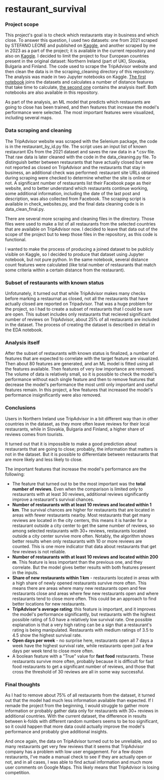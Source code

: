 # restaurant_survival
### Project scope
This project's goal is to check which restaurants stay in business and which close. To answer this question, I used two datasets: one from 2021 scraped by STEFANO LEONE and published on [Kaggle](https://www.kaggle.com/datasets/stefanoleone992/tripadvisor-european-restaurants), and another scraped by me in 2023 as a part of the project; it is available in the current repository and also on [Kaggle](https://www.kaggle.com/datasets/artemfedorov/restraunt-survival). I decided to limit the project to four European countries present in the original dataset: Northern Ireland (part of UK), Slovakia, Bulgaria and Finland. The code used to scrape the TripAdvisor website and then clean the data is in the scraping_cleaning directory of this repository. The analysis was made in two Jupyter notebooks on Kaggle. [The first notebook](https://www.kaggle.com/code/artemfedorov/resrt-survival-join) joins the datasets and calculates a number of distance features that take time to calculate, [the second one](https://www.kaggle.com/code/artemfedorov/restaurant-survival-eda) contains the analysis itself. Both notebooks are also available in this repository.

As part of the analysis, an ML model that predicts which restaurants are going to close has been trained, and then features that increase the model's performance were selected. The most important features were visualized, including several maps.

### Data scraping and cleaning
The TripAdvisor website was scraped with the Selenium package, the code is in the restaurant_by_id.py file. The script uses an input list of known restaurant IDs from the 2021 dataset and saves the raw data in a *.csv file. That raw data is later cleaned with the code in the data_cleaning.py file. To distinguish better between restaurants that have actually closed but were not reported as closed on TripAdvisor and the restaurants that stay in business, an additional check was performed: restaurant site URLs obtained during scraping were checked to determine whether the site is online or not. A significant number of restaurants list their Facebook page as their website, and to better understand which restaurants continue working, some additional information, including the date of the last post and description, was also collected from Facebook. The scraping script is available in check_websites.py, and the final data cleaning code is in data_clean_final.py.

There are several more scraping and cleaning files in the directory. Those files were used to make a list of all restaurants from the selected countries that are available on TripAdvisor now. I decided to leave that data out of the scope of the project but to keep those files in the repository, as this code is functional.

I wanted to make the process of producing a joined dataset to be publicly visible on Kaggle, so I decided to produce that dataset using Jupyter notebook, but not pure python. In the same notebook, several distance count features were calculated (like total number of restaurants that match some criteria within a certain distance from the restaurant).

### Subset of restaurants with known status
Unfotunately, it turned out that while TripAdvisor makes many checks before marking a restaurnat as closed, not all the restaurants that have actually closed are reported on Tripadvisor. That was a huge problem for the project, so I had to create a subset of restaurants that I could be sure are open. This subset includes only restaurants that recieved significant number of reviews on TripAdvisor, about 25% of all restaurants are included in the dataset. The process of creating the dataset is described in detail in the EDA notebook. 

### Analysis itself
After the subset of restaurants with known status is finalized, a number of features that are expected to correlate with the target feature are visualized. Then about 80 features are generated, and an ML model is fitted using all the features available. Then features of very low importance are removed. The volume of data is relatively small, so it is possible to check the model's performance without each single feature and then to remove features that decrease the model's performance the most until only important and useful features remain. In this project, a few features that increased the model's performance insignificantly were also removed. 

### Conclusions
Users in Northern Ireland use TripAdvisor in a bit different way than in other countries in the dataset, as they more often leave reviews for their local restaurants, while in Slovakia, Bulgaria and Finland, a higher share of reviews comes from tourists.

It turned out that it is impossible to make a good prediction about restaurants that are going to close; probably, the information that matters is not in the dataset. But it is possible to differentiate between restaurants that are more likely and less likely to close.

The important features that increase the model's performance are the following:
* The feature that turned out to be the most important was the **total number of reviews**. Even when the comparison is limited only to restaurants with at least 30 reviews, additional reviews significantly improve a restaurant's survival chances.
* **Number of restaurants with at least 10 reviews and located within 1 km**. The survival chances are higher for restaurants that are located in areas with fewer restaurants nearby. Most restaurants that get many reviews are located in the city centers, this means it is harder for a restaurant outside a city center to get the same number of reviews, so among selected restaurants with 30+ reviews, restaurants located outside a city center survive more often. Notably, the algorithm shows better results when only restaurants with 10 or more reviews are counted. This is one more indicator that data about restaurants that get few reviews is not reliable.
* **Number of restaurants with at least 10 reviews and located within 200 m**. This feature is less important than the previous one, and they correlate. But the model gives better results with both features present in the inputs.
* **Share of new restaurants within 1 km** - restaurants located in areas with a high share of newly opened restaurants survive more often. This means there are areas where many new restaurants open and few restaurants close and areas where few new restaurants open and where restaurants tend to close more often. This could be an approach to find better locations for new restaurants.
* **TripAdvisor's average rating**: this feature is important, and it improves the model's performance significantly, but restaurants with the highest possible rating of 5.0 have a relatively low survival rate. One possible explanation is that a very high rating can be a sign that a restaurant's rating is being manipulated. Restaurants with medium ratings of 3.5 to 4.5 show the highest survival rate.
* **Open days per week** - no surprise here, restaurants open all 7 days a week have the highest survival rate, while restaurants open just a few days per week tend to close more often.
* A boolean feature with a "True" value for **fast food** restaurants. These restaurants survive more often, probably because it is difficult for fast food restaurants to get a significant number of reviews, and those that cross the threshold of 30 reviews are all in some way successful.

### Final thoughts
As I had to remove about 75% of all restaurants from the dataset, it turned out that the model had much less information available than expected. If I remade the project from the beginning, I would struggle to gather more information or probably gather data only for restaurants with 30+ reviews in additional countries. With the current dataset, the difference in results between k-folds with different random numbers seems to be too significant, so it could happen that more data could actually improve the model's performance and probably give additional insights.

And once again, the data on TripAdvisor turned out to be unreliable, and so many restaurants get very few reviews that it seems that TripAdvisor company has a problem with low user engagement. For a few dozen restaurants, I've made a manual check to see if they are actually open or not, and in all cases, I was able to find actual information and much more user comments on Google Maps. This likely means that TripAdvisor is losing competition. 
